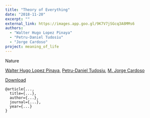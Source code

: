 ```yaml
---
title: "Theory of Everything"
date: "2018-11-20"
excerpt: ""
external_link: https://images.app.goo.gl/9K7V7jSGcq3A8MMs6
authors:
  - "Walter Hugo Lopez Pinaya"
  - "Petru-Daniel Tudosiu"
  - "Jorge Cardoso"
project: meaning_of_life
---
```


Nature

[Walter Hugo Lopez Pinaya](/people/walter_pinaya), [Petru-Daniel Tudosiu](/people/daniel_tudosiu), [M. Jorge Cardoso](/people/jorge_cardoso)

<a href="{{page.external_link}}" target="_blank"> Download </a>

```
@article{...,
  title={...},
  author={...},
  journal={...},
  year={...}
}
```
